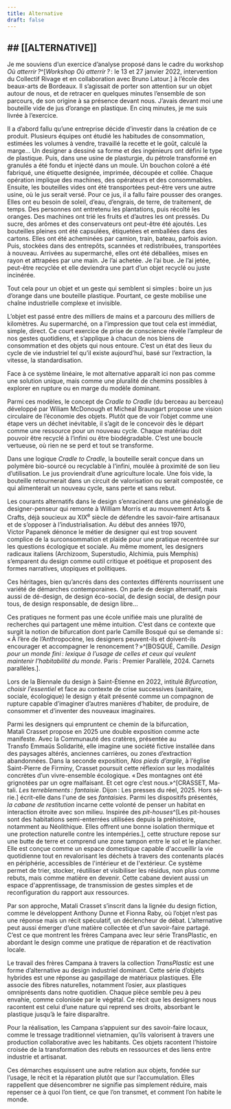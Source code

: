 ```yaml
---
title: Alternative
draft: false
---
```


## \## \[\[ALTERNATIVE\]\]

<breakpage />

Je me souviens d’un exercice d’analyse proposé dans le cadre du workshop *Où atterrir ?*^[_Work­shop Où at­ter­rir ?_ : le 13 et 27 jan­vier 2022, in­ter­ven­tion du Col­lec­tif Ri­vage et en col­la­bo­ra­tion avec Bruno La­tour.] à l’école des beaux-arts de Bordeaux. Il s’agissait de porter son attention sur un objet autour de nous, et de retracer en quelques minutes l’ensemble de son parcours, de son origine à sa présence devant nous. J’avais devant moi une bouteille vide de jus d’orange en plastique. En cinq minutes, je me suis livrée à l’exercice.

Il a d’abord fallu qu’une entreprise décide d’investir dans la création de ce produit. Plusieurs équipes ont étudié les habitudes de consommation, estimées les volumes à vendre, travaillé la recette et le goût, calculé la marge… Un designer a dessiné sa forme et des ingénieurs ont défini le type de plastique. Puis, dans une usine de plasturgie, du pétrole transformé en granulés a été fondu et injecté dans un moule. Un bouchon coloré a été fabriqué, une étiquette designée, imprimée, découpée et collée. Chaque opération implique des machines, des opérateurs et des consommables. Ensuite, les bouteilles vides ont été transportées peut-être vers une autre usine, où le jus serait versé. Pour ce jus, il a fallu faire pousser des oranges. Elles ont eu besoin de soleil, d’eau, d’engrais, de terre, de traitement, de temps. Des personnes ont entretenu les plantations, puis récolté les oranges. Des machines ont trié les fruits et d’autres les ont pressés. Du sucre, des arômes et des conservateurs ont peut-être été ajoutés. Les bouteilles pleines ont été capsulées, étiquetées et emballées dans des cartons. Elles ont été acheminées par camion, train, bateau, parfois avion. Puis, stockées dans des entrepôts, scannées et redistribuées, transportées à nouveau. Arrivées au supermarché, elles ont été déballées, mises en rayon et attrapées par une main. Je l’ai achetée. Je l’ai bue. Je l’ai jetée, peut-être recyclée et elle deviendra une part d’un objet recyclé ou juste incinérée.

Tout cela pour un objet et un geste qui semblent si simples : boire un jus d’orange dans une bouteille plastique. Pourtant, ce geste mobilise une chaîne industrielle complexe et invisible.

L’objet est passé entre des milliers de mains et a parcouru des milliers de kilomètres. Au supermarché, on a l’impression que tout cela est immédiat, simple, direct. Ce court exercice de prise de conscience révèle l’ampleur de nos gestes quotidiens, et s’applique à chacun de nos biens de consommation et des objets qui nous entoure. C’est un état des lieux du cycle de vie industriel tel qu’il existe aujourd’hui, basé sur l’extraction, la vitesse, la standardisation.

Face à ce système linéaire, le mot alternative apparaît ici non pas comme une solution unique, mais comme une pluralité de chemins possibles à explorer en rupture ou en marge du modèle dominant.

Parmi ces modèles, le concept de *Cradle to Cradle* (du berceau au berceau) développé par Wiliam McDonough et Micheal Braungart propose une vision circulaire de l’économie des objets. Plutôt que de voir l’objet comme une étape vers un déchet inévitable, il s’agit de le concevoir dès le départ comme une ressource pour un nouveau cycle. Chaque matériau doit pouvoir être recyclé à l’infini ou être biodégradable. C’est une boucle vertueuse, où rien ne se perd et tout se transforme.

Dans une logique *Cradle to Cradle*, la bouteille serait conçue dans un polymère bio-sourcé ou recyclable à l’infini, moulée à proximité de son lieu d’utilisation. Le jus proviendrait d’une agriculture locale. Une fois vide, la bouteille retournerait dans un circuit de valorisation ou serait compostée, ce qui alimenterait un nouveau cycle, sans perte et sans rebut.

Les courants alternatifs dans le design s’enracinent dans une généalogie de designer-penseur qui remonte à William Morris et au mouvement Arts & Crafts, déjà soucieux au <smallcaps>XIX</smallcaps><sup>e</sup> siècle de défendre les savoir-faire artisanaux et de s’opposer à l’industrialisation. Au début des années 1970, Victor Papanek dénonce le métier de designer qui est trop souvent complice de la surconsommation et plaide pour une pratique recentrée sur les questions écologique et sociale. Au même moment, les designers radicaux italiens (Archizoom, Superstudio, Alchimia, puis Memphis) s’emparent du design comme outil critique et poétique et proposent des formes narratives, utopiques et politiques.

Ces héritages, bien qu’ancrés dans des contextes différents nourrissent une variété de démarches contemporaines. On parle de design alternatif, mais aussi de dé-design, de design éco-social, de design social, de design pour tous, de design responsable, de design libre…

Ces pratiques ne forment pas une école unifiée mais une pluralité de recherches qui partagent une même intuition. C’est dans ce contexte que surgit la notion de bifurcation dont parle Camille Bosqué qui se demande si : « À l’ère de l’Anthropocène, les designers peuvent-ils et doivent-ils encourager et accompagner le renoncement ? »^[BOSQUÉ, Camille. _Design pour un monde fini : lexique à l’usage de celles et ceux qui veulent maintenir l’habitabilité du monde_. Paris : Premier Parallèle, 2024. Carnets parallèles.].

Lors de la Biennale du design à Saint-Étienne en 2022, intitulé *Bifurcation, choisir l’essentiel* et face au contexte de crise successives (sanitaire, sociale, écologique) le design y était présenté comme un compagnon de rupture capable d’imaginer d’autres manières d’habiter, de produire, de consommer et d’inventer des nouveaux imaginaires.

Parmi les designers qui empruntent ce chemin de la bifurcation, Matali Crasset propose en 2025 une double exposition comme acte manifeste. Avec la Communauté des cratères, présentée au Transfo Emmaüs Solidarité, elle imagine une société fictive installée dans des paysages altérés, anciennes carrières, ou zones d’extraction abandonnées. Dans la seconde exposition, *Nos pieds d’argile*, à l’église Saint-Pierre de Firminy, Crasset poursuit cette réflexion sur les modalités concrètes d’un vivre-ensemble écologique. « Des montagnes ont été grignotées par un ogre malfaisant. Et cet ogre c’est nous.»^[<span style="--ls:6">CRAS­SET, Ma­tali. _Les ter­re­ble­ments : fan­tai­sie_. Di­jon : Les presses du réel, 2025. Hors sé­rie.</span>] écrit-elle dans l'une de ses *fantaisies*. Parmi les dispositifs présentés, *la cabane de restitution* incarne cette volonté de penser un habitat en interaction étroite avec son milieu. Inspirée des *pit-houses*^[Les pit-houses sont des habitations semi-enterrées utilisées depuis la préhistoire, notamment au Néolithique. Elles offrent une bonne isolation thermique et une protection naturelle contre les intempéries.], cette structure repose sur une butte de terre et comprend une zone tampon entre le sol et le plancher. Elle est conçue comme un espace domestique capable d'accueillir la vie quotidienne tout en revalorisant les déchets à travers des contenants placés en périphérie, accessibles de l'intérieur et de l'extérieur. Ce système permet de trier, stocker, réutiliser et visibiliser les résidus, non plus comme rebuts, mais comme matière en devenir. Cette cabane devient aussi un espace d'apprentissage, de transmission de gestes simples et de reconfiguration du rapport aux ressources.


Par son approche, Matali Crasset s’inscrit dans la lignée du design fiction, comme le développent Anthony Dunne et Fionna Raby, où l’objet n’est pas une réponse mais un récit spéculatif, un déclencheur de débat. L’alternative peut aussi émerger d’une matière collectée et d’un savoir-faire partagé. C’est ce que montrent les frères Campana avec leur série TransPlastic, en abordant le design comme une pratique de réparation et de réactivation locale.

Le travail des frères Campana à travers la collection *TransPlastic* est une forme d’alternative au design industriel dominant. Cette série d’objets hybrides est une réponse au gaspillage de matériaux plastiques. Elle associe des fibres naturelles, notamment l’osier, aux plastiques omniprésents dans notre quotidien. Chaque pièce semble peu à peu envahie, comme colonisée par le végétal. Ce récit que les designers nous racontent est celui d’une nature qui reprend ses droits, absorbant le plastique jusqu’à le faire disparaître.

Pour la réalisation, les Campana s’appuient sur des savoir-faire locaux, comme le tressage traditionnel vietnamien, qu’ils valorisent à travers une production collaborative avec les habitants. Ces objets racontent l’histoire croisée de la transformation des rebuts en ressources et des liens entre industrie et artisanat.

Ces démarches esquissent une autre relation aux objets, fondée sur l’usage, le récit et la réparation plutôt que sur l’accumulation. Elles rappellent que désencombrer ne signifie pas simplement réduire, mais repenser ce à quoi l’on tient, ce que l’on transmet, et comment l’on habite le monde.










